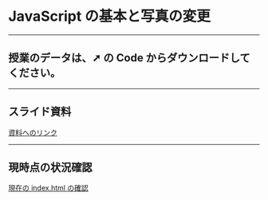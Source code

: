 # JavaScript の基本と写真の変更

---

## 授業のデータは、➚ の Code からダウンロードしてください。

---

## スライド資料

[資料へのリンク](https://drive.google.com/file/d/1uAVj-Oe7oWdrR1w4N1Gv-S1_F0w8YZLo/view?usp=sharing)
<br>

---

## 現時点の状況確認

[現在の index.html の確認](https://tec-yoshi-taka.github.io/G1H1_2022_JavaScript_01/)
